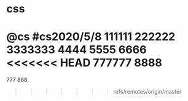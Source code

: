 # css
@cs
#cs2020/5/8
111111
222222
3333333
4444
5555
6666
<<<<<<< HEAD
777777
8888
=======
777
888
>>>>>>> refs/remotes/origin/master
